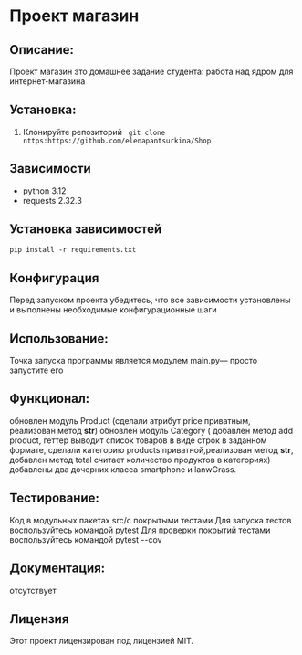 # Проект магазин


## Описание:
Проект магазин это домашнее задание студента: работа над ядром для интернет-магазина


## Установка:
1. Клонируйте репозиторий 
``` git clone nttps:https://github.com/elenapantsurkina/Shop```


## Зависимости
- python 3.12
- requests 2.32.3


## Установка зависимостей
```pip install -r requirements.txt```


## Конфигурация
Перед запуском проекта убедитесь, что все зависимости установлены и выполнены необходимые конфигурационные шаги


## Использование:
Точка запуска программы является модулем main.py— просто запустите его


## Функционал:
обновлен модуль Product (сделали атрибут price приватным, реализован метод __str__)
обновлен модуль Category ( добавлен метод add product, 
геттер выводит список товаров в виде строк в заданном формате,
сделали категорию products приватной,реализован метод __str__,
добавлен метод total считает количество продуктов в категориях)
добавлены два дочерних класса smartphone и lanwGrass.


## Тестирование:
Код в модульных пакетах src/с покрытыми тестами Для запуска тестов воспользуйтесь командой pytest
Для проверки покрытий тестами воспользуйтесь командой pytest --cov

## Документация:
отсутствует


## Лицензия 
Этот проект лицензирован под лицензией MIT. 